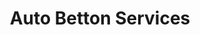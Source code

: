 ---
title: "Auto Betton Services"
url: /betton/auto-betton-services/
shop: réparation de voitures
---